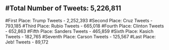 #Total Number of Tweets: 5,226,811 
---
#First Place: Trump Tweets - 2,252,393
#Second Place: Cruz Tweets - 793,185
#Third Place: Rubio Tweets - 665,018
#Fourth Place: Clinton Tweets - 652,863
#Fifth Place: Sanders Tweets - 465,859
#Sixth Place: Kasich Tweets - 182,765
#Seventh Place: Carson Tweets - 125,567
#Last Place: Jeb! Tweets - 89,172
